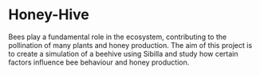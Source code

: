 # Honey-Hive
Bees play a fundamental role in the ecosystem, contributing to the pollination of many plants and honey production. The aim of this project is to create a simulation of a beehive using Sibilla and study how certain factors influence bee behaviour and honey production.

